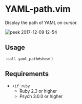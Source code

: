 YAML-path.vim
=====

Display the path of YAML on cursor.

![peek 2017-12-09 12-54](https://user-images.githubusercontent.com/4361134/33792358-6e3bbc52-dce0-11e7-8c74-a5701a431391.gif)

Usage
-----

```vim
:call yaml_path#show()
```

Requirements
---

- `+if_ruby`
  - Ruby 2.3 or higher
  - Psych 3.0.0 or higher
